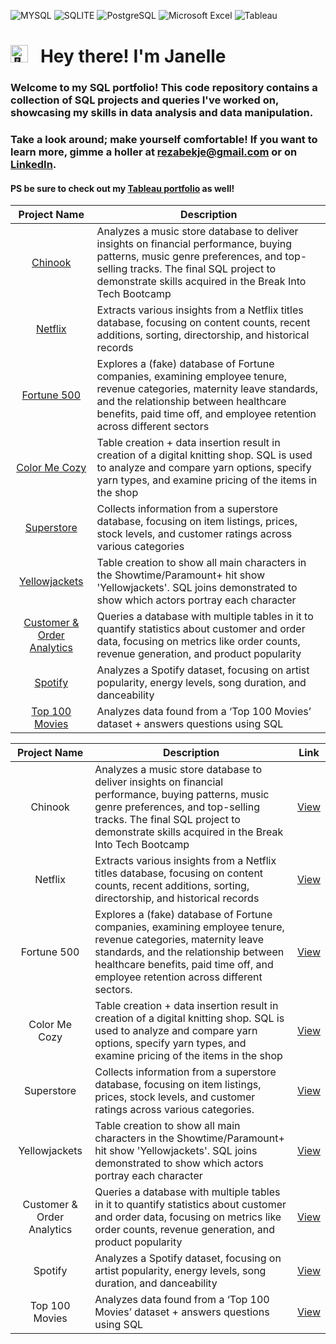 ![MYSQL](https://img.shields.io/badge/MySQL-005C84?style=for-the-badge&logo=mysql&logoColor=white)
![SQLITE](https://img.shields.io/badge/SQLite-07405E?style=for-the-badge&logo=sqlite&logoColor=white)
![PostgreSQL](https://img.shields.io/badge/PostgreSQL-316192?style=for-the-badge&logo=postgresql&logoColor=white)
![Microsoft Excel](https://img.shields.io/badge/Microsoft_Excel-217346?style=for-the-badge&logo=microsoft-excel&logoColor=white)
![Tableau](https://img.shields.io/badge/Tableau-E97627?style=for-the-badge&logo=Tableau&logoColor=white)

# <picture><img src="https://fonts.gstatic.com/s/e/notoemoji/latest/1f44b/512.gif" alt="👋" width="28"></picture> &nbsp; Hey there! I'm Janelle


### Welcome to my SQL portfolio! This code repository contains a collection of SQL projects and queries I've worked on, showcasing my skills in data analysis and data manipulation. 

### Take a look around; make yourself comfortable! If you want to learn more, gimme a holler at rezabekje@gmail.com or on **[LinkedIn](https://www.linkedin.com/in/janellerezabek/)**.

#### PS be sure to check out my [Tableau portfolio](https://public.tableau.com/app/profile/janelle.rezabek/vizzes) as well!


| Project Name | Description |
|:------------:|-------------|
| [Chinook](https://github.com/janellerezabek/SQL/blob/main/Chinook%20Analytics%20(SQL%20Final%20Project)) | Analyzes a music store database to deliver insights on financial performance, buying patterns, music genre preferences, and top-selling tracks. The final SQL project to demonstrate skills acquired in the Break Into Tech Bootcamp |
| [Netflix](https://github.com/janellerezabek/SQL/blob/main/Netflix%20Analytics) | Extracts various insights from a Netflix titles database, focusing on content counts, recent additions, sorting, directorship, and historical records |
| [Fortune 500](https://github.com/janellerezabek/SQL/blob/main/Fortune%20500) | Explores a (fake) database of Fortune companies, examining employee tenure, revenue categories, maternity leave standards, and the relationship between healthcare benefits, paid time off, and employee retention across different sectors |
| [Color Me Cozy](https://github.com/janellerezabek/SQL/blob/main/%22Color%20Me%20Cozy%22%20Database%20%2B%20Stats)             | Table creation + data insertion result in creation of a digital knitting shop. SQL is used to analyze and compare yarn options, specify yarn types, and examine pricing of the items in the shop |
| [Superstore](https://github.com/janellerezabek/SQL/blob/main/Superstore%20Analysis) | Collects information from a superstore database, focusing on item listings, prices, stock levels, and customer ratings across various categories |
| [Yellowjackets](https://github.com/janellerezabek/SQL/blob/main/Yellowjackets) | Table creation to show all main characters in the Showtime/Paramount+ hit show 'Yellowjackets'. SQL joins demonstrated to show which actors portray each character |
| [Customer & Order Analytics](https://github.com/janellerezabek/SQL/blob/main/Customer%20%26%20Order%20Analytics) | Queries a database with multiple tables in it to quantify statistics about customer and order data, focusing on metrics like order counts, revenue generation, and product popularity |
| [Spotify](https://github.com/janellerezabek/SQL/blob/main/Spotify%20Analytics) | Analyzes a Spotify dataset, focusing on artist popularity, energy levels, song duration, and danceability |
| [Top 100 Movies](https://github.com/janellerezabek/SQL/blob/main/Top%20100%20Movies%20Analytics) | Analyzes data found from a ‘Top 100 Movies’ dataset + answers questions using SQL |



| Project Name | Description | Link |
|:------------:|-------------|:----:|
| Chinook      | Analyzes a music store database to deliver insights on financial performance, buying patterns, music genre preferences, and top-selling tracks. The final SQL project to demonstrate skills acquired in the Break Into Tech Bootcamp | [View](https://github.com/janellerezabek/SQL/blob/main/Chinook%20Analytics%20(SQL%20Final%20Project)) |
| Netflix                  | Extracts various insights from a Netflix titles database, focusing on content counts, recent additions, sorting, directorship, and historical records | [View](https://github.com/janellerezabek/SQL/blob/main/Netflix%20Analytics) |
| Fortune 500               | Explores a (fake) database of Fortune companies, examining employee tenure, revenue categories, maternity leave standards, and the relationship between healthcare benefits, paid time off, and employee retention across different sectors. | [View](https://github.com/janellerezabek/SQL/blob/main/Fortune%20500) |
| Color Me Cozy             | Table creation + data insertion result in creation of a digital knitting shop. SQL is used to analyze and compare yarn options, specify yarn types, and examine pricing of the items in the shop | [View](https://github.com/janellerezabek/SQL/blob/main/%22Color%20Me%20Cozy%22%20Database%20%2B%20Stats) |
| Superstore                | Collects information from a superstore database, focusing on item listings, prices, stock levels, and customer ratings across various categories. | [View](https://github.com/janellerezabek/SQL/blob/main/Superstore%20Analysis) |
| Yellowjackets             | Table creation to show all main characters in the Showtime/Paramount+ hit show 'Yellowjackets'. SQL joins demonstrated to show which actors portray each character | [View](https://github.com/janellerezabek/SQL/blob/main/Yellowjackets) |
| Customer & Order Analytics | Queries a database with multiple tables in it to quantify statistics about customer and order data, focusing on metrics like order counts, revenue generation, and product popularity | [View](https://github.com/janellerezabek/SQL/blob/main/Customer%20%26%20Order%20Analytics) |
| Spotify                    | Analyzes a Spotify dataset, focusing on artist popularity, energy levels, song duration, and danceability | [View](https://github.com/janellerezabek/SQL/blob/main/Spotify%20Analytics) |
| Top 100 Movies             | Analyzes data found from a ‘Top 100 Movies’ dataset + answers questions using SQL | [View](https://github.com/janellerezabek/SQL/blob/main/Top%20100%20Movies%20Analytics) |
